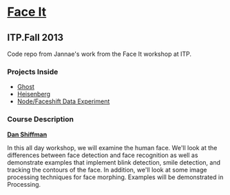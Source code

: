 # [Face It](https://github.com/shiffman/Face-It)
## ITP.Fall 2013

Code repo from Jannae's work from the Face It workshop at ITP.

### Projects Inside

* [Ghost](ghost/)
* [Heisenberg](heisenberg/)
* [Node/Faceshift Data Experiment](faceshift/)

### Course Description

**[Dan Shiffman](http://shiffman.net/)**

In this all day workshop, we will examine the human face. We'll look at the differences between face detection and face recognition as well as demonstrate examples that implement blink detection, smile detection, and tracking the contours of the face. In addition, we'll look at some image processing techniques for face morphing. Examples will be demonstrated in Processing.
